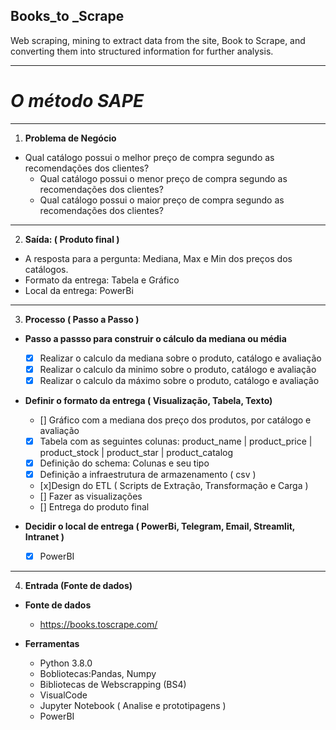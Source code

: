 ## **Books_to _Scrape**
 Web scraping, mining to extract data from the site, Book to Scrape, and converting them into structured information for further analysis.
***
# _**O método SAPE**_
***
1.	**Problema de Negócio**
- Qual catálogo possui o melhor preço de compra segundo as recomendações dos clientes?
   - Qual catálogo possui o menor preço de compra segundo as recomendações dos clientes?
   - Qual catálogo possui o maior preço de compra segundo as recomendações dos clientes?
***
2.	**Saída: ( Produto final )**
- A resposta para a pergunta: Mediana, Max e Min dos preços dos catálogos.
- Formato da entrega: Tabela e Gráfico
- Local da entrega: PowerBi
***
3.	**Processo ( Passo a Passo )**
- **Passo a passso para construir o cálculo da mediana ou média**
   - [x] Realizar o calculo da mediana sobre o produto, catálogo e avaliação
   - [x] Realizar o calculo da minimo sobre o produto, catálogo e avaliação
   - [x] Realizar o calculo da máximo sobre o produto, catálogo e avaliação 

- **Definir o formato da entrega ( Visualização, Tabela, Texto)**
   - [] Gráfico com a mediana dos preço dos produtos, por catálogo e avaliação 
   - [x] Tabela com as seguintes colunas: product_name | product_price | product_stock | product_star | product_catalog
   - [x] Definição do schema: Colunas e seu tipo
   - [x] Definição a infraestrutura de armazenamento ( csv )
   - [x]Design do ETL ( Scripts de Extração, Transformação e Carga )
   - [] Fazer as visualizações
   - [] Entrega do produto final

- **Decidir o local de entrega ( PowerBi, Telegram, Email, Streamlit, Intranet )**
   - [x] PowerBI
***
4.	**Entrada (Fonte de dados)**

- **Fonte de dados**
   * https://books.toscrape.com/

- **Ferramentas**
   * Python 3.8.0
   * Bobliotecas:Pandas, Numpy
   * Bibliotecas de Webscrapping (BS4)
   * VisualCode
   * Jupyter Notebook ( Analise e prototipagens )
   * PowerBI
